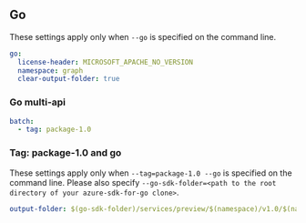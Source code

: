 ## Go

These settings apply only when `--go` is specified on the command line.

``` yaml $(go)
go:
  license-header: MICROSOFT_APACHE_NO_VERSION
  namespace: graph
  clear-output-folder: true
```

### Go multi-api

``` yaml $(go) && $(multiapi)
batch:
  - tag: package-1.0
```

### Tag: package-1.0 and go

These settings apply only when `--tag=package-1.0 --go` is specified on the command line.
Please also specify `--go-sdk-folder=<path to the root directory of your azure-sdk-for-go clone>`.

``` yaml $(tag) == 'package-1.0' && $(go)
output-folder: $(go-sdk-folder)/services/preview/$(namespace)/v1.0/$(namespace)
```
